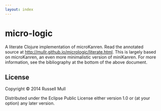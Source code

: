 ```yaml
---
layout: index
---
```

# micro-logic

A literate Clojure implementation of microKanren. Read the annotated
source at http://mullr.github.io/micrologic/literate.html.  This is
largely based on microKanren, an even more minimalistic version of
miniKanren.  For more information, see the bibliography at the bottom
of the above document.


## License

Copyright © 2014 Russell Mull

Distributed under the Eclipse Public License either version 1.0 or (at
your option) any later version.

